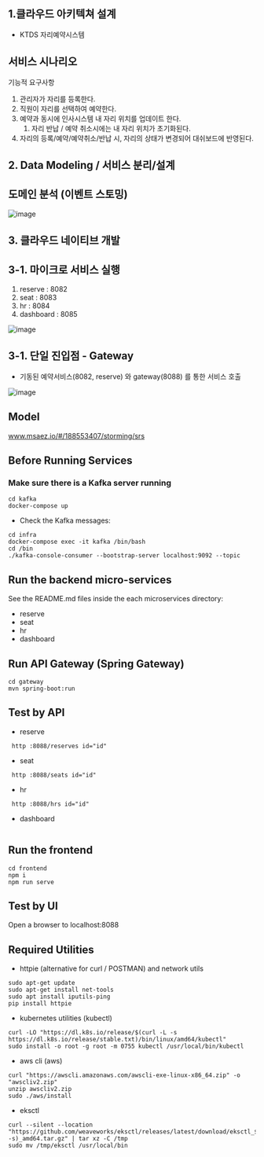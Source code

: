 ## 1.클라우드 아키텍쳐 설계
- KTDS 자리예약시스템
## 서비스 시나리오
기능적 요구사항
1. 관리자가 자리를 등록한다.
1. 직원이 자리를 선택하여 예약한다.
1. 예약과 동시에 인사시스템 내 자리 위치를 업데이트 한다.
    1. 자리 반납 / 예약 취소시에는 내 자리 위치가 초기화된다.
1. 자리의 등록/예약/예약취소/반납 시, 자리의 상태가 변경되어 대쉬보드에 반영된다.

## 2. Data Modeling / 서비스 분리/설계
## 도메인 분석 (이벤트 스토밍)
![image](https://github.com/user-attachments/assets/20b020fc-31ad-41a5-8d86-996ab45d9064)

## 3. 클라우드 네이티브 개발
## 3-1. 마이크로 서비스 실행
1. reserve : 8082
1. seat : 8083
1. hr : 8084
1. dashboard : 8085

![image](https://github.com/user-attachments/assets/7d20cd49-7cb7-4377-952d-5b33e35459b1)

## 3-1. 단일 진입점 - Gateway
- 기동된 예약서비스(8082, reserve) 와 gateway(8088) 를 통한 서비스 호출

![image](https://github.com/user-attachments/assets/bf594af7-465c-43c6-b661-f29c9c345305)

## Model
www.msaez.io/#/188553407/storming/srs

## Before Running Services
### Make sure there is a Kafka server running
```
cd kafka
docker-compose up
```
- Check the Kafka messages:
```
cd infra
docker-compose exec -it kafka /bin/bash
cd /bin
./kafka-console-consumer --bootstrap-server localhost:9092 --topic
```

## Run the backend micro-services
See the README.md files inside the each microservices directory:

- reserve
- seat
- hr
- dashboard


## Run API Gateway (Spring Gateway)
```
cd gateway
mvn spring-boot:run
```

## Test by API
- reserve
```
 http :8088/reserves id="id" 
```
- seat
```
 http :8088/seats id="id" 
```
- hr
```
 http :8088/hrs id="id" 
```
- dashboard
```
```


## Run the frontend
```
cd frontend
npm i
npm run serve
```

## Test by UI
Open a browser to localhost:8088

## Required Utilities

- httpie (alternative for curl / POSTMAN) and network utils
```
sudo apt-get update
sudo apt-get install net-tools
sudo apt install iputils-ping
pip install httpie
```

- kubernetes utilities (kubectl)
```
curl -LO "https://dl.k8s.io/release/$(curl -L -s https://dl.k8s.io/release/stable.txt)/bin/linux/amd64/kubectl"
sudo install -o root -g root -m 0755 kubectl /usr/local/bin/kubectl
```

- aws cli (aws)
```
curl "https://awscli.amazonaws.com/awscli-exe-linux-x86_64.zip" -o "awscliv2.zip"
unzip awscliv2.zip
sudo ./aws/install
```

- eksctl 
```
curl --silent --location "https://github.com/weaveworks/eksctl/releases/latest/download/eksctl_$(uname -s)_amd64.tar.gz" | tar xz -C /tmp
sudo mv /tmp/eksctl /usr/local/bin
```

